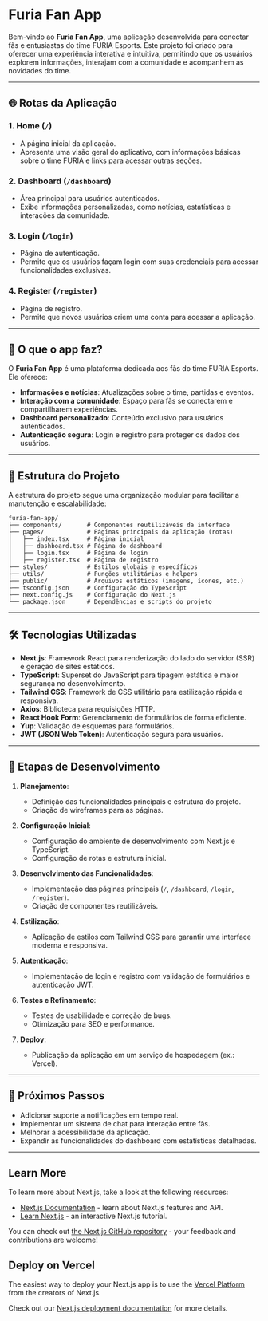 # Furia Fan App

Bem-vindo ao **Furia Fan App**, uma aplicação desenvolvida para conectar fãs e entusiastas do time FURIA Esports. Este projeto foi criado para oferecer uma experiência interativa e intuitiva, permitindo que os usuários explorem informações, interajam com a comunidade e acompanhem as novidades do time.

---

## 🌐 Rotas da Aplicação

### 1. **Home (`/`)**
   - A página inicial da aplicação.
   - Apresenta uma visão geral do aplicativo, com informações básicas sobre o time FURIA e links para acessar outras seções.

### 2. **Dashboard (`/dashboard`)**
   - Área principal para usuários autenticados.
   - Exibe informações personalizadas, como notícias, estatísticas e interações da comunidade.

### 3. **Login (`/login`)**
   - Página de autenticação.
   - Permite que os usuários façam login com suas credenciais para acessar funcionalidades exclusivas.

### 4. **Register (`/register`)**
   - Página de registro.
   - Permite que novos usuários criem uma conta para acessar a aplicação.

---

## 📝 O que o app faz?

O **Furia Fan App** é uma plataforma dedicada aos fãs do time FURIA Esports. Ele oferece:
- **Informações e notícias**: Atualizações sobre o time, partidas e eventos.
- **Interação com a comunidade**: Espaço para fãs se conectarem e compartilharem experiências.
- **Dashboard personalizado**: Conteúdo exclusivo para usuários autenticados.
- **Autenticação segura**: Login e registro para proteger os dados dos usuários.

---

## 📂 Estrutura do Projeto

A estrutura do projeto segue uma organização modular para facilitar a manutenção e escalabilidade:

```
furia-fan-app/
├── components/       # Componentes reutilizáveis da interface
├── pages/            # Páginas principais da aplicação (rotas)
│   ├── index.tsx     # Página inicial
│   ├── dashboard.tsx # Página do dashboard
│   ├── login.tsx     # Página de login
│   ├── register.tsx  # Página de registro
├── styles/           # Estilos globais e específicos
├── utils/            # Funções utilitárias e helpers
├── public/           # Arquivos estáticos (imagens, ícones, etc.)
├── tsconfig.json     # Configuração do TypeScript
├── next.config.js    # Configuração do Next.js
└── package.json      # Dependências e scripts do projeto
```

---

## 🛠️ Tecnologias Utilizadas

- **Next.js**: Framework React para renderização do lado do servidor (SSR) e geração de sites estáticos.
- **TypeScript**: Superset do JavaScript para tipagem estática e maior segurança no desenvolvimento.
- **Tailwind CSS**: Framework de CSS utilitário para estilização rápida e responsiva.
- **Axios**: Biblioteca para requisições HTTP.
- **React Hook Form**: Gerenciamento de formulários de forma eficiente.
- **Yup**: Validação de esquemas para formulários.
- **JWT (JSON Web Token)**: Autenticação segura para usuários.

---

## 🚀 Etapas de Desenvolvimento

1. **Planejamento**:
   - Definição das funcionalidades principais e estrutura do projeto.
   - Criação de wireframes para as páginas.

2. **Configuração Inicial**:
   - Configuração do ambiente de desenvolvimento com Next.js e TypeScript.
   - Configuração de rotas e estrutura inicial.

3. **Desenvolvimento das Funcionalidades**:
   - Implementação das páginas principais (`/`, `/dashboard`, `/login`, `/register`).
   - Criação de componentes reutilizáveis.

4. **Estilização**:
   - Aplicação de estilos com Tailwind CSS para garantir uma interface moderna e responsiva.

5. **Autenticação**:
   - Implementação de login e registro com validação de formulários e autenticação JWT.

6. **Testes e Refinamento**:
   - Testes de usabilidade e correção de bugs.
   - Otimização para SEO e performance.

7. **Deploy**:
   - Publicação da aplicação em um serviço de hospedagem (ex.: Vercel).

---

## 📌 Próximos Passos

- Adicionar suporte a notificações em tempo real.
- Implementar um sistema de chat para interação entre fãs.
- Melhorar a acessibilidade da aplicação.
- Expandir as funcionalidades do dashboard com estatísticas detalhadas.

---

## Learn More

To learn more about Next.js, take a look at the following resources:

- [Next.js Documentation](https://nextjs.org/docs) - learn about Next.js features and API.
- [Learn Next.js](https://nextjs.org/learn) - an interactive Next.js tutorial.

You can check out [the Next.js GitHub repository](https://github.com/vercel/next.js/) - your feedback and contributions are welcome!

## Deploy on Vercel

The easiest way to deploy your Next.js app is to use the [Vercel Platform](https://vercel.com/new?utm_medium=default-template&filter=next.js&utm_source=create-next-app&utm_campaign=create-next-app-readme) from the creators of Next.js.

Check out our [Next.js deployment documentation](https://nextjs.org/docs/deployment) for more details.
